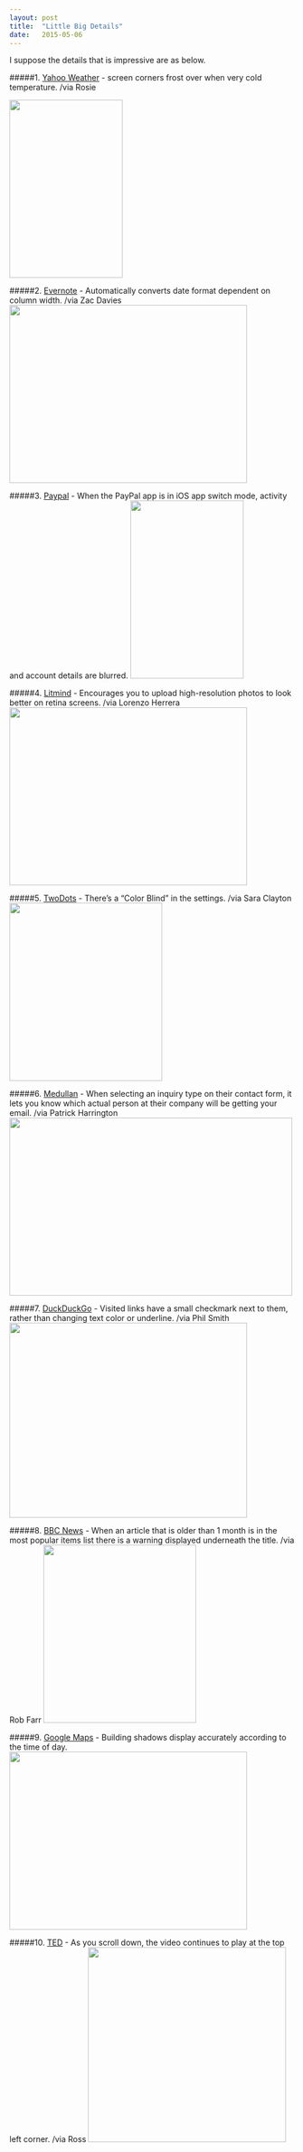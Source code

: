 ```yaml
---
layout: post
title:  "Little Big Details"
date:   2015-05-06
---
```


<p class="intro"><span class="dropcap">I</span> suppose the details that is impressive are as below.</p>

#####1. [Yahoo Weather](http://littlebigdetails.com/post/115120135930/yahoo-weather-screen-corners-frost-over-when) - screen corners frost over when very cold temperature.  /via Rosie</p>
<img width="200" height="315" src="http://i.imgur.com/DpAaM0h.jpg">


#####2. [Evernote](http://littlebigdetails.com/post/113069501344/evernote-automatically-converts-date-format) - Automatically converts date format dependent on column width.  /via Zac Davies
<img width="420" height="315" src="http://i.imgur.com/GBXowFQ.gif">


#####3. [Paypal](http://littlebigdetails.com/post/75049516713/paypal-when-the-paypal-app-is-in-ios-app-switch) - When the PayPal app is in iOS app switch mode, activity and account details are blurred.
<img width="200" height="315" src="http://i.imgur.com/RqnUoin.jpg">


#####4. [Litmind](http://littlebigdetails.com/post/112786435106/litmind-encourages-you-to-upload-high-resolution) - Encourages you to upload high-resolution photos to look better on retina screens. /via Lorenzo Herrera
<img width="420" height="315" src="http://i.imgur.com/xcp7XVZ.jpg">


#####5. [TwoDots](http://littlebigdetails.com/post/111955478525/twodots-theres-a-color-blind-in-the-settings) - There’s a “Color Blind” in the settings. /via Sara Clayton
<img width="270" height="315" src="http://i.imgur.com/CJFUTiK.png">


#####6. [Medullan](http://littlebigdetails.com/post/111862592839/medullan-when-selecting-an-inquiry-type-on-their) - When selecting an inquiry type on their contact form, it lets you know which actual person at their company will be getting your email.  /via Patrick Harrington
<img width="500" height="315" src="http://i.imgur.com/gVyu7yx.png">


#####7. [DuckDuckGo](http://littlebigdetails.com/post/103981934580/duckduckgo-visited-links-have-a-small-checkmark) - Visited links have a small checkmark next to them, rather than changing text color or underline.  /via Phil Smith 
<img width="420" height="345" src="http://i.imgur.com/kOfuFU9.png">


#####8. [BBC News](http://littlebigdetails.com/post/103638740520/bbc-news-when-an-article-that-is-older-than-1) - When an article that is older than 1 month is in the most popular items list there is a warning displayed underneath the title. /via Rob Farr
<img width="270" height="315" src="http://i.imgur.com/GOORcCP.png">


#####9. [Google Maps](http://littlebigdetails.com/post/102531877124/google-maps-building-shadows-display-accurately) - Building shadows display accurately according to the time of day.
<img width="420" height="315" src="http://i.imgur.com/woNYKEx.gif">


#####10. [TED](http://littlebigdetails.com/post/82579470871/ted-as-you-scroll-down-the-video-continues-to) - As you scroll down, the video continues to play at the top left corner. /via Ross
<img width="350" height="345" src="http://i.imgur.com/T2x1hhZ.png">
